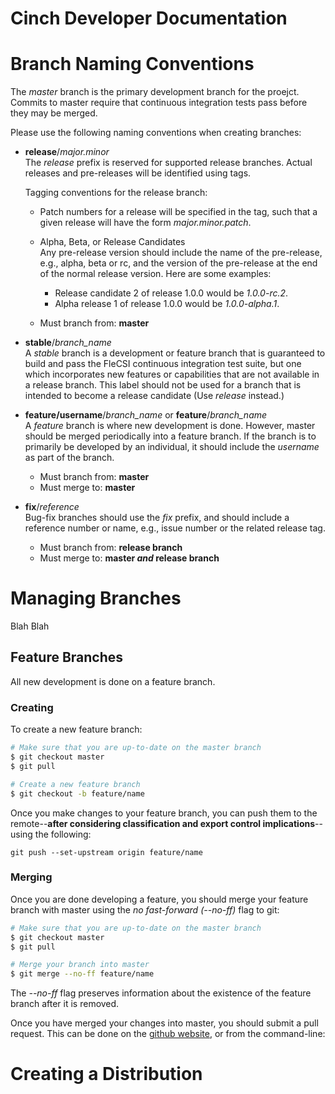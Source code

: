 # Cinch Developer Documentation

# Branch Naming Conventions

The *master* branch is the primary development branch for the
proejct. Commits to master require that continuous integration tests
pass before they may be merged.

Please use the following naming conventions when creating branches:

* **release**/*major.minor*<br>
  The *release* prefix is reserved for supported release
  branches. Actual releases and pre-releases will be identified using
  tags.
  
  Tagging conventions for the release branch:

  * Patch numbers for a release will be specified in the tag, such
    that a given release will have the form *major.minor.patch*.  

  * Alpha, Beta, or Release Candidates<br>
    Any pre-release version should include the name of the pre-release,
    e.g., alpha, beta or rc, and the version of the pre-release at the
    end of the normal release version. Here are some examples:

    * Release candidate 2 of release 1.0.0 would be *1.0.0-rc.2*.
    * Alpha release 1 of release 1.0.0 would be *1.0.0-alpha.1*.

  * Must branch from: **master**

* **stable**/*branch\_name*<br>
  A *stable* branch is a development or feature branch that is
  guaranteed to build and pass the FleCSI continuous integration test
  suite, but one which incorporates new features or capabilities that
  are not available in a release branch. This label should not be used
  for a branch that is intended to become a release candidate (Use
  *release* instead.)

* **feature/username**/*branch\_name* or **feature**/*branch\_name*<br>
  A *feature* branch is where new development is done. However, master
  should be merged periodically into a feature branch. If the branch is
  to primarily be developed by an individual, it should include the
  *username* as part of the branch.

  * Must branch from: **master**
  * Must merge to: **master**

* **fix**/*reference*<br>
  Bug-fix branches should use the *fix* prefix, and should include
  a reference number or name, e.g., issue number or the related release
  tag.

  * Must branch from: **release branch**
  * Must merge to: **master *and* release branch**

# Managing Branches

Blah Blah

## Feature Branches

All new development is done on a feature branch.

### Creating
To create a new feature branch:
```bash
# Make sure that you are up-to-date on the master branch
$ git checkout master
$ git pull

# Create a new feature branch
$ git checkout -b feature/name
```
Once you make changes to your feature branch, you can push them to
the remote--**after considering classification and export control
implications**--using the following:
```
git push --set-upstream origin feature/name
```

### Merging
Once you are done developing a feature, you should merge your feature
branch with master using the *no fast-forward (--no-ff)* flag to git:
```bash
# Make sure that you are up-to-date on the master branch
$ git checkout master
$ git pull

# Merge your branch into master
$ git merge --no-ff feature/name
```
The *--no-ff* flag preserves information about the existence of the
feature branch after it is removed.

Once you have merged your changes into master, you should submit a pull
request. This can be done on the [github
website](https://github.com/laristra), or from the command-line:



# Creating a Distribution

<!-- vim: set tabstop=2 shiftwidth=2 expandtab fo=cqt tw=72 : -->
